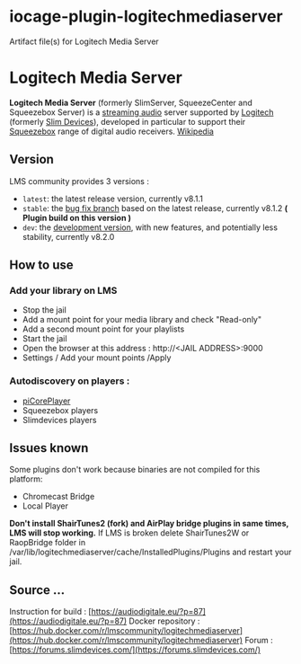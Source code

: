 # iocage-plugin-logitechmediaserver
Artifact file(s) for Logitech Media Server

# Logitech Media Server
**Logitech Media Server** (formerly SlimServer, SqueezeCenter and Squeezebox Server) is a [streaming audio](https://en.wikipedia.org/wiki/Streaming_audio "Streaming audio") server supported by [Logitech](https://en.wikipedia.org/wiki/Logitech "Logitech") (formerly [Slim Devices](https://en.wikipedia.org/wiki/Slim_Devices "Slim Devices")), developed in particular to support their [Squeezebox](https://en.wikipedia.org/wiki/Squeezebox_(network_music_player) "Squeezebox (network music player)") range of digital audio receivers. [Wikipedia](https://en.wikipedia.org/wiki/Logitech_Media_Server)

## Version
LMS community provides 3 versions :
-   `latest`: the latest release version, currently v8.1.1
-   `stable`: the  [bug fix branch](https://github.com/Logitech/slimserver/tree/public/8.1)  based on the latest release, currently v8.1.2 **( Plugin build on this version )**
-   `dev`: the  [development version](https://github.com/Logitech/slimserver/), with new features, and potentially less stability, currently v8.2.0

## How to use

### Add your library on LMS

- Stop the jail
- Add a mount point for your media library and check "Read-only"
- Add a second mount point for your playlists
- Start the jail 
- Open the browser at this address : http://\<JAIL ADDRESS>:9000
- Settings / Add your mount points /Apply

### Autodiscovery on players :
- [piCorePlayer](https://www.picoreplayer.org/)
- Squeezebox players
- Slimdevices players

## Issues known

Some plugins don't work because binaries are not compiled for this platform:

- Chromecast Bridge
-  Local Player

**Don't install ShairTunes2 (fork) and AirPlay bridge plugins in same times, LMS will stop working.**
If LMS is broken delete ShairTunes2W or RaopBridge folder in /var/lib/logitechmediaserver/cache/InstalledPlugins/Plugins and restart your jail.

## Source ...

Instruction for build : [https://audiodigitale.eu/?p=87](https://audiodigitale.eu/?p=87)
Docker repository : [https://hub.docker.com/r/lmscommunity/logitechmediaserver](https://hub.docker.com/r/lmscommunity/logitechmediaserver)
Forum : [https://forums.slimdevices.com/](https://forums.slimdevices.com/)